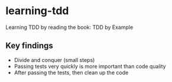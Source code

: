 # learning-tdd
Learning TDD by reading the book: TDD by Example


## Key findings
- Divide and conquer (small steps)
- Passing tests very quickly is more important than code quality
- After passing the tests, then clean up the code
